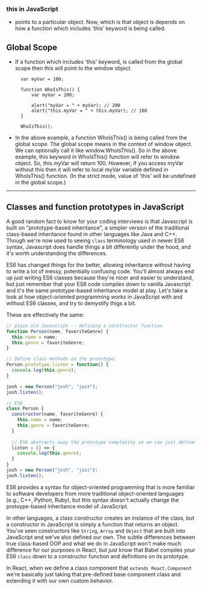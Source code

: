 ### this in JavaScript
* points to a particular object. Now, which is that object is depends on how a function which includes 'this' keyword is being called.

## Global Scope
* If a function which includes 'this' keyword, is called from the global scope then this will point to the window object.

        var myVar = 100;

        function WhoIsThis() {
            var myVar = 200;

            alert("myVar = " + myVar); // 200
            alert("this.myVar = " + this.myVar); // 100
        }

        WhoIsThis();     

* In the above example, a function WhoIsThis() is being called from the global scope. The global scope means in the context of window object. We can optionally call it like window.WhoIsThis(). So in the above example, this keyword in WhoIsThis() function will refer to window object. So, this.myVar will return 100. However, if you access myVar without this then it will refer to local myVar variable defined in WhoIsThis() function. (In the strict mode, value of 'this' will be undefined in the global scope.)



_____
## Classes and function prototypes in JavaScript

A good random fact to know for your coding interviews is that Javascript is built on "prototype-based inheritance", a simpler version of the traditional class-based inheritance found in other languages like Java and C++. Though we're now used to seeing `class` terminology used in newer ES6 syntax, Javascript does handle things a bit differently under the hood, and it's worth understanding the differences. 

ES6 has changed things for the better, allowing inheritance without having to write a lot of messy, potentially confusing code. You'll almost always end up just writing ES6 classes because they're nicer and easier to understand, but just remember that your ES6 code compiles down to vanilla Javascript and it's the same prototype-based inheritance model at play. Let's take a look at how object-oriented programming works in JavaScript with and without ES6 classes, and try to demystify thigs a bit.

These are effectively the same:

```javascript
// plain old Javascript -- defining a constructor function
function Person(name, favoriteGenre) {
  this.name = name;
  this.genre = favoriteGenre;
}

// Define class methods on the prototype:
Person.prototype.listen = function() {
  console.log(this.genre);
}

josh = new Person("josh", "jazz");
josh.listen();
```

```javascript
// ES6
class Person {
  constructor(name, favoriteGenre) {
    this.name = name;
    this.genre = favoriteGenre;
  }
  
  // ES6 abstracts away the prototype complexity so we can just define a class method right here:
  listen = () => {
    console.log(this.genre);
  }
}
josh = new Person("josh", "jazz");
josh.listen();
```

ES6 provides a syntax for object-oriented programming that is more familiar to software developers from more traditional object-oriented languages (e.g., C++, Python, Ruby), but this syntax doesn't actually change the protoype-based inheritance model of JavaScript. 

In other languages, a class constructor creates an instance of the class, but a constructor in JavaScript is simply a function that returns an object. You've seen constructors like `String`, `Array` and `Object` that are built into JavaScript and we've also defined our own. The subtle differences between true class-based OOP and what we do in JavaScript won't make much difference for our purposes in React, but just know that Babel compiles your ES6 `class` down to a constructor function and definitions on its prototype.

In React, when we define a class component that `extends React.Component` we're basically just taking that pre-defined base component class and extending it with our own custom behavior.